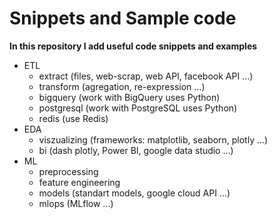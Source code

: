 # Snippets and Sample code

**In this repository I add useful code snippets and examples**

- ETL
    - extract (files, web-scrap, web API, facebook API ...)
    - transform (agregation, re-expression ...)
    - bigquery (work with BigQuery uses Python)
    - postgresql (work with PostgreSQL uses Python)
    - redis (use Redis)
- EDA
    - viszualizing (frameworks: matplotlib, seaborn, plotly ...)
    - bi (dash plotly, Power BI, google data studio ...)
- ML
    - preprocessing
    - feature engineering
    - models (standart models, google cloud API ...)
    - mlops (MLflow ...)